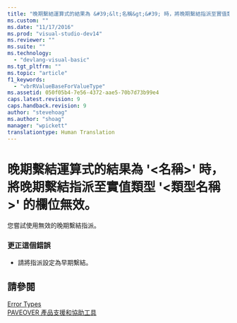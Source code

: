```yaml
---
title: "晚期繫結運算式的結果為 &#39;&lt;名稱&gt;&#39; 時，將晚期繫結指派至實值類型 &#39;&lt;類型名稱&gt;&#39; 的欄位無效。 | Microsoft Docs"
ms.custom: ""
ms.date: "11/17/2016"
ms.prod: "visual-studio-dev14"
ms.reviewer: ""
ms.suite: ""
ms.technology: 
  - "devlang-visual-basic"
ms.tgt_pltfrm: ""
ms.topic: "article"
f1_keywords: 
  - "vbrRValueBaseForValueType"
ms.assetid: 050f05b4-7e56-4372-aae5-70b7d73b99e4
caps.latest.revision: 9
caps.handback.revision: 9
author: "stevehoag"
ms.author: "shoag"
manager: "wpickett"
translationtype: Human Translation
---
```

# 晚期繫結運算式的結果為 &#39;&lt;名稱&gt;&#39; 時，將晚期繫結指派至實值類型 &#39;&lt;類型名稱&gt;&#39; 的欄位無效。
您嘗試使用無效的晚期繫結指派。  
  
### 更正這個錯誤  
  
-   請將指派設定為早期繫結。  
  
## 請參閱  
 [Error Types](../../visual-basic/programming-guide/language-features/error-types.md)   
 [PAVEOVER 產品支援和協助工具](http://msdn.microsoft.com/zh-tw/14e1d293-7b6d-40a6-bf3e-a92f8ee6c88c)